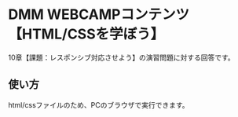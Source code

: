 # DMM WEBCAMPコンテンツ 【HTML/CSSを学ぼう】
10章【課題：レスポンシブ対応させよう】の演習問題に対する回答です。

## 使い方
html/cssファイルのため、PCのブラウザで実行できます。